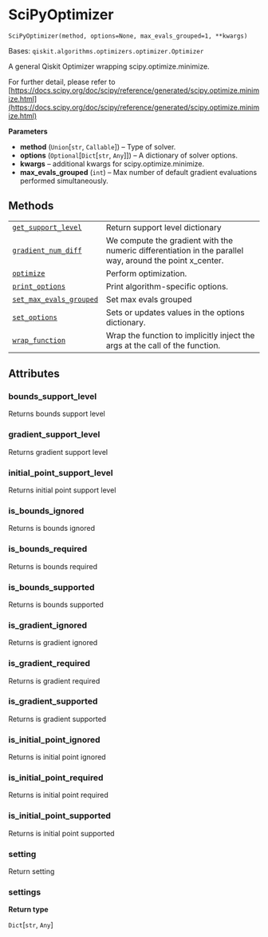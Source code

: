 # SciPyOptimizer

<span id="undefined" />

`SciPyOptimizer(method, options=None, max_evals_grouped=1, **kwargs)`

Bases: `qiskit.algorithms.optimizers.optimizer.Optimizer`

A general Qiskit Optimizer wrapping scipy.optimize.minimize.

For further detail, please refer to [https://docs.scipy.org/doc/scipy/reference/generated/scipy.optimize.minimize.html](https://docs.scipy.org/doc/scipy/reference/generated/scipy.optimize.minimize.html)

**Parameters**

*   **method** (`Union`\[`str`, `Callable`]) – Type of solver.
*   **options** (`Optional`\[`Dict`\[`str`, `Any`]]) – A dictionary of solver options.
*   **kwargs** – additional kwargs for scipy.optimize.minimize.
*   **max\_evals\_grouped** (`int`) – Max number of default gradient evaluations performed simultaneously.

## Methods

|                                                                                                                                                                                                                                    |                                                                                                           |
| ---------------------------------------------------------------------------------------------------------------------------------------------------------------------------------------------------------------------------------- | --------------------------------------------------------------------------------------------------------- |
| [`get_support_level`](qiskit.algorithms.optimizers.SciPyOptimizer.get_support_level#qiskit.algorithms.optimizers.SciPyOptimizer.get_support_level "qiskit.algorithms.optimizers.SciPyOptimizer.get_support_level")                 | Return support level dictionary                                                                           |
| [`gradient_num_diff`](qiskit.algorithms.optimizers.SciPyOptimizer.gradient_num_diff#qiskit.algorithms.optimizers.SciPyOptimizer.gradient_num_diff "qiskit.algorithms.optimizers.SciPyOptimizer.gradient_num_diff")                 | We compute the gradient with the numeric differentiation in the parallel way, around the point x\_center. |
| [`optimize`](qiskit.algorithms.optimizers.SciPyOptimizer.optimize#qiskit.algorithms.optimizers.SciPyOptimizer.optimize "qiskit.algorithms.optimizers.SciPyOptimizer.optimize")                                                     | Perform optimization.                                                                                     |
| [`print_options`](qiskit.algorithms.optimizers.SciPyOptimizer.print_options#qiskit.algorithms.optimizers.SciPyOptimizer.print_options "qiskit.algorithms.optimizers.SciPyOptimizer.print_options")                                 | Print algorithm-specific options.                                                                         |
| [`set_max_evals_grouped`](qiskit.algorithms.optimizers.SciPyOptimizer.set_max_evals_grouped#qiskit.algorithms.optimizers.SciPyOptimizer.set_max_evals_grouped "qiskit.algorithms.optimizers.SciPyOptimizer.set_max_evals_grouped") | Set max evals grouped                                                                                     |
| [`set_options`](qiskit.algorithms.optimizers.SciPyOptimizer.set_options#qiskit.algorithms.optimizers.SciPyOptimizer.set_options "qiskit.algorithms.optimizers.SciPyOptimizer.set_options")                                         | Sets or updates values in the options dictionary.                                                         |
| [`wrap_function`](qiskit.algorithms.optimizers.SciPyOptimizer.wrap_function#qiskit.algorithms.optimizers.SciPyOptimizer.wrap_function "qiskit.algorithms.optimizers.SciPyOptimizer.wrap_function")                                 | Wrap the function to implicitly inject the args at the call of the function.                              |

## Attributes

<span id="undefined" />

### bounds\_support\_level

Returns bounds support level

<span id="undefined" />

### gradient\_support\_level

Returns gradient support level

<span id="undefined" />

### initial\_point\_support\_level

Returns initial point support level

<span id="undefined" />

### is\_bounds\_ignored

Returns is bounds ignored

<span id="undefined" />

### is\_bounds\_required

Returns is bounds required

<span id="undefined" />

### is\_bounds\_supported

Returns is bounds supported

<span id="undefined" />

### is\_gradient\_ignored

Returns is gradient ignored

<span id="undefined" />

### is\_gradient\_required

Returns is gradient required

<span id="undefined" />

### is\_gradient\_supported

Returns is gradient supported

<span id="undefined" />

### is\_initial\_point\_ignored

Returns is initial point ignored

<span id="undefined" />

### is\_initial\_point\_required

Returns is initial point required

<span id="undefined" />

### is\_initial\_point\_supported

Returns is initial point supported

<span id="undefined" />

### setting

Return setting

<span id="undefined" />

### settings

**Return type**

`Dict`\[`str`, `Any`]
